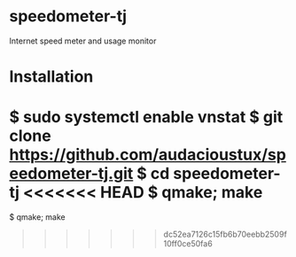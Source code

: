 # speedometer-tj
Internet speed meter and usage monitor

# Installation

$ sudo systemctl enable vnstat
$ git clone https://github.com/audacioustux/speedometer-tj.git
$ cd speedometer-tj
<<<<<<< HEAD
$ qmake; make
=======
$ qmake; make
>>>>>>> dc52ea7126c15fb6b70eebb2509f10ff0ce50fa6
